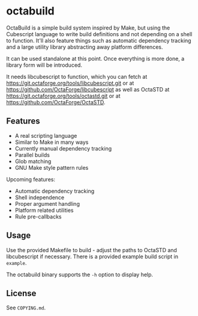 # octabuild

OctaBuild is a simple build system inspired by Make, but using the
Cubescript language to write build definitions and not depending on a
shell to function. It'll also feature things such as automatic dependency
tracking and a large utility library abstracting away platform differences.

It can be used standalone at this point. Once everything is more done, a
library form will be introduced.

It needs libcubescript to function, which you can fetch at
https://git.octaforge.org/tools/libcubescript.git or at
https://github.com/OctaForge/libcubescript as well as OctaSTD
at https://git.octaforge.org/tools/octastd.git or at
https://github.com/OctaForge/OctaSTD.

## Features

 * A real scripting language
 * Similar to Make in many ways
 * Currently manual dependency tracking
 * Parallel builds
 * Glob matching
 * GNU Make style pattern rules

Upcoming features:

 * Automatic dependency tracking
 * Shell independence
 * Proper argument handling
 * Platform related utilities
 * Rule pre-callbacks

## Usage

Use the provided Makefile to build - adjust the paths to OctaSTD and
libcubescript if necessary. There is a provided example build script
in `example`.

The octabuild binary supports the `-h` option to display help.

## License

See `COPYING.md`.
